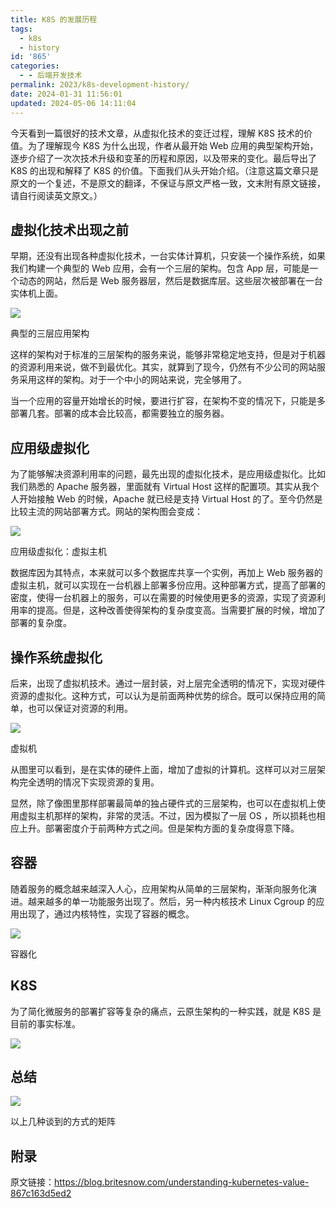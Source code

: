 ```yaml
---
title: K8S 的发展历程
tags:
  - k8s
  - history
id: '865'
categories:
  - - 后端开发技术
permalink: 2023/k8s-development-history/
date: 2024-01-31 11:56:01
updated: 2024-05-06 14:11:04
---
```

今天看到一篇很好的技术文章，从虚拟化技术的变迁过程，理解 K8S 技术的价值。为了理解现今 K8S 为什么出现，作者从最开始 Web 应用的典型架构开始，逐步介绍了一次次技术升级和变革的历程和原因，以及带来的变化。最后导出了 K8S 的出现和解释了 K8S 的价值。下面我们从头开始介绍。（注意这篇文章只是原文的一个复述，不是原文的翻译，不保证与原文严格一致，文末附有原文链接，请自行阅读英文原文。）

<!--more-->

## 虚拟化技术出现之前

早期，还没有出现各种虚拟化技术，一台实体计算机，只安装一个操作系统，如果我们构建一个典型的 Web 应用，会有一个三层的架构。包含 App 层，可能是一个动态的网站，然后是 Web 服务器层，然后是数据库层。这些层次被部署在一台实体机上面。

![](../images/2019/09/1_单体应用实体服务器.png)

典型的三层应用架构

这样的架构对于标准的三层架构的服务来说，能够非常稳定地支持，但是对于机器的资源利用来说，做不到最优化。其实，就算到了现今，仍然有不少公司的网站服务采用这样的架构。对于一个中小的网站来说，完全够用了。

当一个应用的容量开始增长的时候，要进行扩容，在架构不变的情况下，只能是多部署几套。部署的成本会比较高，都需要独立的服务器。

## 应用级虚拟化

为了能够解决资源利用率的问题，最先出现的虚拟化技术，是应用级虚拟化。比如我们熟悉的 Apache 服务器，里面就有 Virtual Host 这样的配置项。其实从我个人开始接触 Web 的时候，Apache 就已经是支持 Virtual Host 的了。至今仍然是比较主流的网站部署方式。网站的架构图会变成：

![](../images/2019/09/1_单体应用虚拟主机.png)

应用级虚拟化：虚拟主机

数据库因为其特点，本来就可以多个数据库共享一个实例，再加上 Web 服务器的虚拟主机，就可以实现在一台机器上部署多份应用。这种部署方式，提高了部署的密度，使得一台机器上的服务，可以在需要的时候使用更多的资源，实现了资源利用率的提高。但是，这种改善使得架构的复杂度变高。当需要扩展的时候，增加了部署的复杂度。

## 操作系统虚拟化

后来，出现了虚拟机技术。通过一层封装，对上层完全透明的情况下，实现对硬件资源的虚拟化。这种方式，可以认为是前面两种优势的综合。既可以保持应用的简单，也可以保证对资源的利用。

![](../images/2019/09/1_单体应用虚拟机.png)

虚拟机

从图里可以看到，是在实体的硬件上面，增加了虚拟的计算机。这样可以对三层架构完全透明的情况下实现资源的复用。

显然，除了像图里那样部署最简单的独占硬件式的三层架构，也可以在虚拟机上使用虚拟主机那样的架构，非常的灵活。不过，因为模拟了一层 OS ，所以损耗也相应上升。部署密度介于前两种方式之间。但是架构方面的复杂度得意下降。

## 容器

随着服务的概念越来越深入人心，应用架构从简单的三层架构，渐渐向服务化演进。越来越多的单一功能服务出现了。然后，另一种内核技术 Linux Cgroup 的应用出现了，通过内核特性，实现了容器的概念。

![](../images/2019/09/1_容器化.png)

容器化

## K8S

为了简化微服务的部署扩容等复杂的痛点，云原生架构的一种实践，就是 K8S 是目前的事实标准。

![](../images/2019/09/1_k8s.png)

## 总结

![](../images/2019/09/1_特性矩阵.png)

以上几种谈到的方式的矩阵

## 附录

原文链接：https://blog.britesnow.com/understanding-kubernetes-value-867c163d5ed2